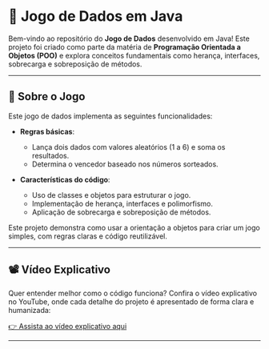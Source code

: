 # 🎲 Jogo de Dados em Java

Bem-vindo ao repositório do **Jogo de Dados** desenvolvido em Java! Este projeto foi criado como parte da matéria de **Programação Orientada a Objetos (POO)** e explora conceitos fundamentais como herança, interfaces, sobrecarga e sobreposição de métodos.

---

## 📝 Sobre o Jogo

Este jogo de dados implementa as seguintes funcionalidades:

- **Regras básicas**:
  - Lança dois dados com valores aleatórios (1 a 6) e soma os resultados.
  - Determina o vencedor baseado nos números sorteados.

- **Características do código**:
  - Uso de classes e objetos para estruturar o jogo.
  - Implementação de herança, interfaces e polimorfismo.
  - Aplicação de sobrecarga e sobreposição de métodos.

Este projeto demonstra como usar a orientação a objetos para criar um jogo simples, com regras claras e código reutilizável.

---

## 📽️ Vídeo Explicativo

Quer entender melhor como o código funciona? Confira o vídeo explicativo no YouTube, onde cada detalhe do projeto é apresentado de forma clara e humanizada:

[👉 Assista ao vídeo explicativo aqui](https://youtu.be/3b_ZqHji_1Q)

---

